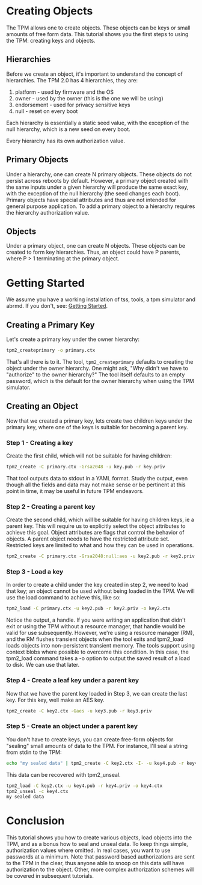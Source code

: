 # Creating Objects

The TPM allows one to create objects. These objects can be keys or small amounts of free form data. This tutorial shows you the first steps to using the TPM: creating keys and objects.

## Hierarchies

Before we create an object, it's important to understand the concept of hierarchies. The TPM 2.0 has 4 hierarchies, they are:
1. platform - used by firmware and the OS
2. owner - used by the owner (this is the one we will be using)
3. endorsement - used for privacy sensitive keys
4. null - reset on every boot

Each hierarchy is essentially a static seed value, with the exception of the null hierarchy, which is a new seed on every boot.

Every hierarchy has its own authorization value.

## Primary Objects

Under a hierarchy, one can create N primary objects. These objects do not persist across reboots by default. However, a primary object created with the same inputs under a given hierarchy will produce the same exact key, with the exception of the null hierarchy (the seed changes each boot). Primary objects have special attributes and thus are not intended for general purpose application. To add a primary object to a hierarchy requires the hierarchy authorization value.

## Objects

Under a primary object, one can create N objects. These objects can be created to form key hierarchies. Thus, an object could have P parents, where P > 1 terminating at the primary object.

# Getting Started

We assume you have a working installation of tss, tools, a tpm simulator and abrmd. If you don't, see: [Getting Started](https://github.com/tpm2-software/tpm2-tools/wiki/Getting-Started).

## Creating a Primary Key

Let's create a primary key under the owner hierarchy:
```sh
tpm2_createprimary -o primary.ctx
```
That's all there is to it. The tool, `tpm2_createprimary` defaults to creating the object under the owner hierarchy. One might ask, "Why didn't we have to "authorize" to the owner hierarchy?" The tool itself defaults to an empty password, which is the default for the owner hierarchy when using the TPM simulator.

## Creating an Object

Now that we created a primary key, lets create two children keys under the primary key, where one of the keys is suitable for becoming a parent key.

### Step 1 - Creating a key
Create the first child, which will not be suitable for having children:
```sh
tpm2_create -C primary.ctx -Grsa2048 -u key.pub -r key.priv
```
That tool outputs data to stdout in a YAML format. Study the output, even though all the fields and data may not make sense or be pertinent at this point in time, it may be useful in future TPM endeavors.

### Step 2 - Creating a parent key
Create the second child, which will be suitable for having children keys, ie a parent key. This will require us to explicitly select the object attributes to achieve this goal. Object attributes are flags that control the behavior of objects. A parent object needs to have the restricted attribute set. Restricted keys are limited to what and how they can be used in operations.

```sh
tpm2_create -C primary.ctx -Grsa2048:null:aes -u key2.pub -r key2.priv -A "restricted|decrypt|fixedtpm|fixedparent|sensitivedataorigin|userwithauth"
```

### Step 3 - Load a key
In order to create a child under the key created in step 2, we need to load that key; an object cannot be used without being loaded in the TPM. We will use the load command to achieve this, like so:
```sh
tpm2_load -C primary.ctx -u key2.pub -r key2.priv -o key2.ctx
```
Notice the output, a handle. If you were writing an application that didn't exit or using the TPM without a resource manager, that handle would be valid for use subsequently. However, we're using a resource manager (RM), and the RM flushes transient objects when the tool exits and tpm2_load loads objects into non-persistent transient memory. The tools support using context blobs where possible to overcome this condition. In this case, the tpm2_load command takes a -o option to output the saved result of a load to disk. We can use that later.

### Step 4 - Create a leaf key under a parent key
Now that we have the parent key loaded in Step 3, we can create the last key. For this key, well make an AES key.
```sh
tpm2_create -C key2.ctx -Gaes -u key3.pub -r key3.priv
```
### Step 5 - Create an object under a parent key
You don't have to create keys, you can create free-form objects for "sealing" small amounts of data to the TPM.
For instance, I'll seal a string from stdin to the TPM:

```sh
echo "my sealed data" | tpm2_create -C key2.ctx -I- -u key4.pub -r key4.priv
```
This data can be recovered with tpm2_unseal.
```sh
tpm2_load -C key2.ctx -u key4.pub -r key4.priv -o key4.ctx
tpm2_unseal -c key4.ctx
my sealed data
```
# Conclusion

This tutorial shows you how to create various objects, load objects into the TPM, and as a bonus how to seal and unseal data. To keep things simple, authorization values where omitted. In real cases, you want to use passwords at a minimum. Note that password based authorizations are sent to the TPM in the clear, thus anyone able to snoop on this data will have authorization to the object. Other, more complex authorization schemes will be covered in subsequent tutorials. 